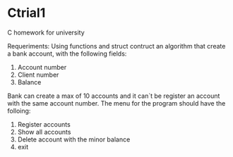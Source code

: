 # Ctrial1
C homework for university

Requeriments:
Using functions and struct contruct an algorithm that create a bank account, with the following fields:
1) Account number
2) Client number
3) Balance

Bank can create a max of 10 accounts and it can´t be register an account with the same account number. The menu for the program should have the folloing:
1) Register accounts
2) Show all accounts 
3) Delete account with the minor balance
4) exit
